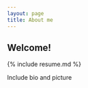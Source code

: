 ```yaml
---
layout: page 
title: About me
---
```


## Welcome!
{% include resume.md %}

Include bio and picture
